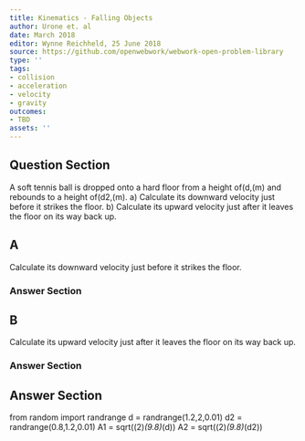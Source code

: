 ```yaml
---
title: Kinematics - Falling Objects
author: Urone et. al
date: March 2018
editor: Wynne Reichheld, 25 June 2018
source: https://github.com/openwebwork/webwork-open-problem-library
type: ''
tags:
- collision
- acceleration
- velocity
- gravity
outcomes:
- TBD
assets: ''
---
```


## Question Section 

A soft tennis ball is dropped onto a hard floor from a height of(d,(m) and rebounds to a height of(d2,(m).
a) Calculate its downward velocity just before it strikes the floor. 
b) Calculate its upward velocity just after it leaves the floor on its way back up.
## A
Calculate its downward velocity just before it strikes the floor. 
### Answer Section
## B
Calculate its upward velocity just after it leaves the floor on its way back up.
### Answer Section


## Answer Section

from random import randrange
d = randrange(1.2,2,0.01)
d2 = randrange(0.8,1.2,0.01)
A1 = sqrt((2)*(9.8)*(d))
A2 = sqrt((2)*(9.8)*(d2))
